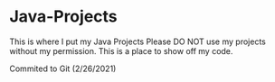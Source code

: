 # Java-Projects
This is where I put my Java Projects
Please DO NOT use my projects without my permission. This is a place to show off my code.































Commited to Git (2/26/2021)
